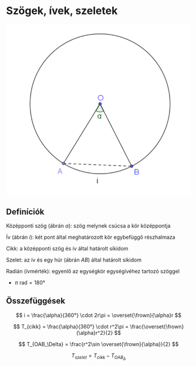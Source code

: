 # Szögek, ívek, szeletek

![](imgs/ív.png)

## Definíciók

Középponti szög (ábrán $\alpha$): szög melynek csúcsa a kör középpontja

Ív (ábrán $i$): két pont által meghatározott kör egybefüggő részhalmaza

Cikk: a középponti szög és ív által határolt síkidom

Szelet: az ív és egy húr (ábrán $AB$) által határolt síkidom

Radián (ívmérték): egyenlő az egységkör egységívéhez tartozó szöggel

- $\pi \text{ rad} = 180°$ 

## Összefüggések

$$ i = \frac{\alpha}{360°} \cdot 2r\pi = \overset{\frown}{\alpha}r $$

$$ T_{cikk} = \frac{\alpha}{360°} \cdot r^2\pi = \frac{\overset{\frown}{\alpha}r^2}{2} $$

$$ T_{OAB_\Delta} = \frac{r^2\sin \overset{\frown}{\alpha}}{2} $$

$$ T_{szelet} = T_{cikk} - T_{OAB_\Delta} $$
